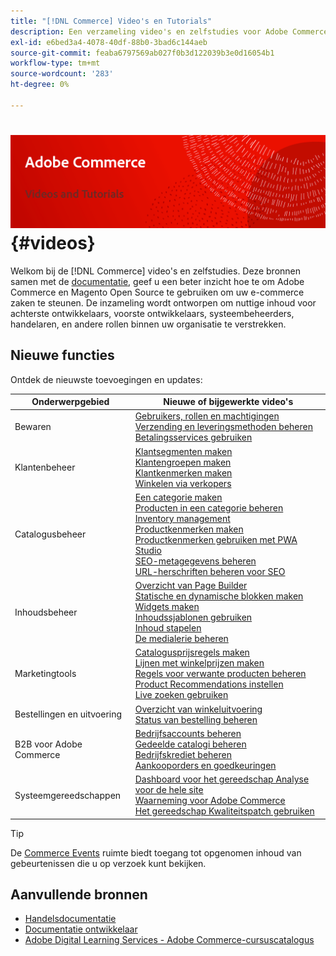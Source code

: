 ```yaml
---
title: "[!DNL Commerce] Video's en Tutorials"
description: Een verzameling video's en zelfstudies voor Adobe Commerce en Magento Open Source
exl-id: e6bed3a4-4078-40df-88b0-3bad6c144aeb
source-git-commit: feaba6797569ab027f0b3d122039b3e0d16054b1
workflow-type: tm+mt
source-wordcount: '283'
ht-degree: 0%

---
```


# <!-- use banner as heading -->![Commerciële video&#39;s en Tutorials](../assets/banner-videos-home.png) {#videos}

Welkom bij de [!DNL Commerce] video&#39;s en zelfstudies. Deze bronnen samen met de [documentatie](https://experienceleague.adobe.com/docs/commerce.html), geef u een beter inzicht hoe te om Adobe Commerce en Magento Open Source te gebruiken om uw e-commerce zaken te steunen. De inzameling wordt ontworpen om nuttige inhoud voor achterste ontwikkelaars, voorste ontwikkelaars, systeembeheerders, handelaren, en andere rollen binnen uw organisatie te verstrekken.

## Nieuwe functies

Ontdek de nieuwste toevoegingen en updates:

| Onderwerpgebied | Nieuwe of bijgewerkte video&#39;s |
| ------------ | ---------- |
| Bewaren | [Gebruikers, rollen en machtigingen](./merchant/users-roles-permissions.md) <br>[Verzending en leveringsmethoden beheren](./merchant/shipping-delivery.md) <br>[Betalingsservices gebruiken](./merchant/payment-services.md) |
| Klantenbeheer | [Klantsegmenten maken](./merchant/customer-segments.md) <br>[Klantengroepen maken](./merchant/customer-groups.md) <br>[Klantkenmerken maken](./merchant/customer-attributes.md) <br>[Winkelen via verkopers](./merchant/seller-assisted-shopping.md) |
| Catalogusbeheer | [Een categorie maken](./merchant/category-create.md) <br>[Producten in een categorie beheren](./merchant/category-products.md) <br>[Inventory management](./merchant/inventory-management.md) <br>[Productkenmerken maken](./merchant/product-attributes-create.md) <br>[Productkenmerken gebruiken met PWA Studio](./merchant/product-attributes-pwa.md) <br>[SEO-metagegevens beheren](./merchant/seo-metadata.md) <br>[URL-herschriften beheren voor SEO](./merchant/seo-url-rewrites.md) |
| Inhoudsbeheer | [Overzicht van Page Builder](./merchant/page-builder-overview.md) <br>[Statische en dynamische blokken maken](./merchant/static-dynamic-blocks.md) <br>[Widgets maken](./merchant/widgets.md) <br>[Inhoudssjablonen gebruiken](./merchant/content-templates.md) <br>[Inhoud stapelen](./merchant/content-staging.md) <br>[De medialerie beheren](./merchant/media-gallery.md) |
| Marketingtools | [Catalogusprijsregels maken](./merchant/catalog-price-rules.md) <br>[Lijnen met winkelprijzen maken](./merchant/cart-price-rules.md) <br>[Regels voor verwante producten beheren](./merchant/related-product-rules.md) <br>[Product Recommendations instellen](./merchant/product-recommendations.md) <br>[Live zoeken gebruiken](./merchant/live-search.md) |
| Bestellingen en uitvoering | [Overzicht van winkeluitvoering](./merchant/store-fulfillment.md) <br>[Status van bestelling beheren](./merchant/order-status.md) |
| B2B voor Adobe Commerce | [Bedrijfsaccounts beheren](./merchant/b2b/company-accounts.md)  <br>[Gedeelde catalogi beheren](./merchant/b2b/shared-catalogs.md) <br>[Bedrijfskrediet beheren](./merchant/b2b/company-credit.md) <br>[Aankooporders en goedkeuringen](./merchant/b2b/purchase-orders.md) |
| Systeemgereedschappen | [Dashboard voor het gereedschap Analyse voor de hele site](./tools/site-wide-analysis-tool.md) <br>[Waarneming voor Adobe Commerce](./tools/observation-tool.md) <br>[Het gereedschap Kwaliteitspatch gebruiken](./tools/quality-patch-tool.md) |

>[!TIP]
>
>De [Commerce Events](https://experienceleague.adobe.com/docs/commerce-events/events/overview.html) ruimte biedt toegang tot opgenomen inhoud van gebeurtenissen die u op verzoek kunt bekijken.

## Aanvullende bronnen

- [Handelsdocumentatie](https://experienceleague.adobe.com/docs/commerce-admin/user-guides/home.html)
- [Documentatie ontwikkelaar](https://devdocs.magento.com/)
- [Adobe Digital Learning Services - Adobe Commerce-cursuscatalogus](https://learning.adobe.com/catalog.html?solution=Adobe%20Commerce)
